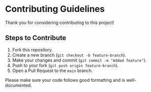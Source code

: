 # Contributing Guidelines

Thank you for considering contributing to this project!

## Steps to Contribute
1. Fork this repository.
2. Create a new branch (`git checkout -b feature-branch`).
3. Make your changes and commit (`git commit -m "Added feature"`).
4. Push to your fork (`git push origin feature-branch`).
5. Open a Pull Request to the `main` branch.

Please make sure your code follows good formatting and is well-documented.
